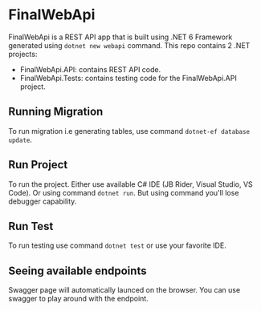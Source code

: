 # FinalWebApi
FinalWebApi is a REST API app that is built using .NET 6 Framework generated using `dotnet new webapi` command.
This repo contains 2 .NET projects:
- FinalWebApi.API: contains REST API code.
- FinalWebApi.Tests: contains testing code for the FinalWebApi.API project.

## Running Migration
To run migration i.e generating tables, use command `dotnet-ef database update`.

## Run Project
To run the project. Either use available C# IDE (JB Rider, Visual Studio, VS Code). Or using command `dotnet run`. But using command you'll lose debugger capability.

## Run Test
To run testing use command `dotnet test` or use your favorite IDE.

## Seeing available endpoints
Swagger page will automatically launced on the browser. You can use swagger to play around with the endpoint.